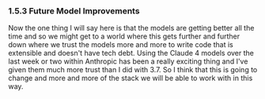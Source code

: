 ### 1.5.3 Future Model Improvements

Now the one thing I will say here is that the models are getting better all the time and so we might get to a world where this gets further and further down where we trust the models more and more to write code that is extensible and doesn't have tech debt. Using the Claude 4 models over the last week or two within Anthropic has been a really exciting thing and I've given them much more trust than I did with 3.7. So I think that this is going to change and more and more of the stack we will be able to work with in this way.
